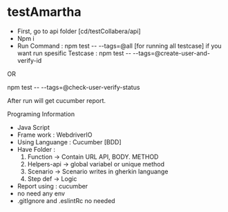 # testAmartha

- First, go to api folder [cd/testCollabera/api]
- Npm i
- Run Command : npm test -- --tags=@all [for running all testcase]
if you want run spesific Testcase : npm test -- --tags=@create-user-and-verify-id 

OR 

npm test -- --tags=@check-user-verify-status


After run will get cucumber report.

Programing Information
- Java Script
- Frame work : WebdriverIO
- Using Languange : Cucumber [BDD]
- Have Folder :
  1. Function -> Contain URL API, BODY. METHOD
  2. Helpers-api -> global variabel or unique method
  3. Scenario -> Scenario writes in gherkin languange
  4. Step def -> Logic
- Report using : cucumber
- no need any env
- .gitIgnore and .eslintRc no needed

